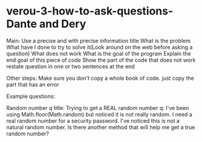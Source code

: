 # verou-3-how-to-ask-questions-Dante  and Dery
Main:
Use a precise and with precise information title
What is the problem
What have I done to try to solve it(Look around on the web before asking a question)
What does not work
What is the goal of the program
Explain the end goal of this piece of code
Show the part of the code that does not work
restate question in one or two sentences at the end

Other steps:
    Make sure you don't copy a whole book of code. just copy the part that has an error


Example questions:

Random number q
title: Trying to get a REAL random number
q: I've been using Math.floor(Math.random) but noticed it is not really random. I need a real random number for a security password.
I've noticed this is not a natural random number. Is there another method that will help me get a true random number?


